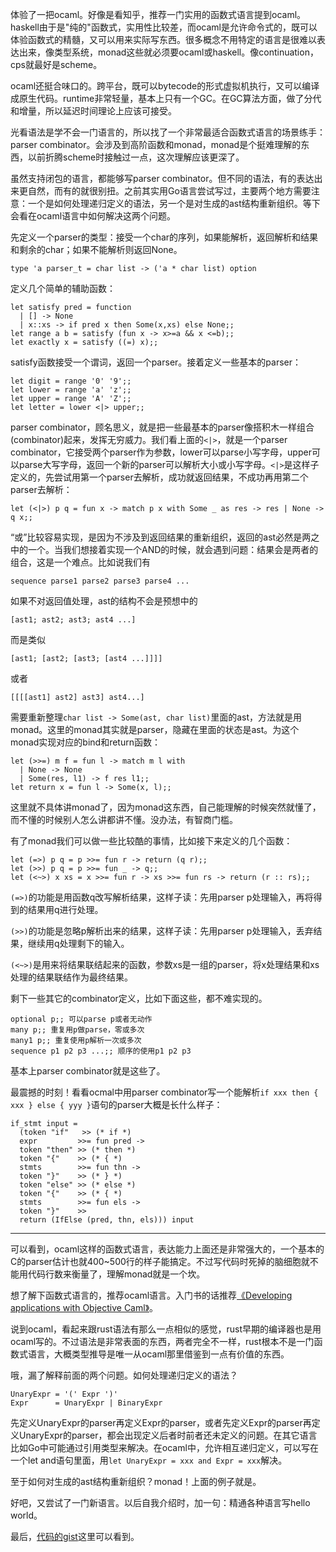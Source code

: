 体验了一把ocaml。好像是看知乎，推荐一门实用的函数式语言提到ocaml。haskell由于是"纯的"函数式，实用性比较差，而ocaml是允许命令式的，既可以体验函数式的精髓，又可以用来实际写东西。很多概念不用特定的语言是很难以表达出来，像类型系统，monad这些就必须要ocaml或haskell。像continuation，cps就最好是scheme。

ocaml还挺合味口的。跨平台，既可以bytecode的形式虚拟机执行，又可以编译成原生代码。runtime非常轻量，基本上只有一个GC。在GC算法方面，做了分代和增量，所以延迟时间理论上应该可接受。

光看语法是学不会一门语言的，所以找了一个非常最适合函数式语言的场景练手：parser combinator。会涉及到高阶函数和monad，monad是个挺难理解的东西，以前折腾scheme时接触过一点，这次理解应该更深了。

虽然支持闭包的语言，都能够写parser combinator。但不同的语法，有的表达出来更自然，而有的就很别扭。之前其实用Go语言尝试写过，主要两个地方需要注意：一个是如何处理递归定义的语法，另一个是对生成的ast结构重新组织。等下会看在ocaml语言中如何解决这两个问题。

先定义一个parser的类型：接受一个char的序列，如果能解析，返回解析和结果和剩余的char；如果不能解析则返回None。
    
    type 'a parser_t = char list -> ('a * char list) option

定义几个简单的辅助函数：

    let satisfy pred = function 
      | [] -> None 
      | x::xs -> if pred x then Some(x,xs) else None;;
    let range a b = satisfy (fun x -> x>=a && x <=b);;
    let exactly x = satisfy ((=) x);;

satisfy函数接受一个谓词，返回一个parser。接着定义一些基本的parser：

    let digit = range '0' '9';;
    let lower = range 'a' 'z';;
    let upper = range 'A' 'Z';;
    let letter = lower <|> upper;;

parser combinator，顾名思义，就是把一些最基本的parser像搭积木一样组合(combinator)起来，发挥无穷威力。我们看上面的`<|>`，就是一个parser combinator，它接受两个parser作为参数，lower可以parse小写字母，upper可以parse大写字母，返回一个新的parser可以解析大小或小写字母。`<|>`是这样子定义的，先尝试用第一个parser去解析，成功就返回结果，不成功再用第二个parser去解析：

    let (<|>) p q = fun x -> match p x with Some _ as res -> res | None -> q x;;

“或”比较容易实现，是因为不涉及到返回结果的重新组织，返回的ast必然是两之中的一个。当我们想接着实现一个AND的时候，就会遇到问题：结果会是两者的组合，这是一个难点。比如说我们有

    sequence parse1 parse2 parse3 parse4 ...
    
如果不对返回值处理，ast的结构不会是预想中的

    [ast1; ast2; ast3; ast4 ...]
    
而是类似

    [ast1; [ast2; [ast3; [ast4 ...]]]]

或者

    [[[[ast1] ast2] ast3] ast4...]
    
需要重新整理`char list -> Some(ast, char list)`里面的ast，方法就是用monad。这里的monad其实就是parser，隐藏在里面的状态是ast。为这个monad实现对应的bind和return函数：

    let (>>=) m f = fun l -> match m l with
      | None -> None
      | Some(res, l1) -> f res l1;;
    let return x = fun l -> Some(x, l);;

这里就不具体讲monad了，因为monad这东西，自己能理解的时候突然就懂了，而不懂的时候别人怎么讲都讲不懂。没办法，有智商门槛。

有了monad我们可以做一些比较酷的事情，比如接下来定义的几个函数：

    let (=>) p q = p >>= fun r -> return (q r);;
    let (>>) p q = p >>= fun _ -> q;;
    let (<~>) x xs = x >>= fun r -> xs >>= fun rs -> return (r :: rs);;

`(=>)`的功能是用函数q改写解析结果，这样子读：先用parser p处理输入，再将得到的结果用q进行处理。

`(>>)`的功能是忽略p解析出来的结果，这样子读：先用parser p处理输入，丢弃结果，继续用q处理剩下的输入。

`(<~>)`是用来将结果联结起来的函数，参数xs是一组的parser，将x处理结果和xs处理的结果联结作为最终结果。

剩下一些其它的combinator定义，比如下面这些，都不难实现的。

    optional p;; 可以parse p或者无动作
    many p;; 重复用p做parse，零或多次
    many1 p;; 重复使用p解析一次或多次
    sequence p1 p2 p3 ...;; 顺序的使用p1 p2 p3
    
基本上parser combinator就是这些了。

最震撼的时刻！看看ocmal中用parser combinator写一个能解析`if xxx then { xxx } else { yyy }`语句的parser大概是长什么样子：

    if_stmt input =
      (token "if"   >> (* if *)
      expr         >>= fun pred ->
      token "then" >> (* then *)
      token "{"    >> (* { *)
      stmts        >>= fun thn ->
      token "}"    >> (* } *)
      token "else" >> (* else *)
      token "{"    >> (* { *)
      stmts        >>= fun els ->
      token "}"    >>
      return (IfElse (pred, thn, els))) input

--------------

可以看到，ocaml这样的函数式语言，表达能力上面还是非常强大的，一个基本的C的parser估计也就400~500行的样子能搞定。不过写代码时死掉的脑细胞就不能用代码行数来衡量了，理解monad就是一个坎。

想了解下函数式语言的，推荐ocaml语言。入门书的话推荐[《Developing applications with Objective Caml》](http://caml.inria.fr/pub/docs/oreilly-book/html/index.html)。

说到ocaml，看起来跟rust语法有那么一点相似的感觉，rust早期的编译器也是用ocaml写的。不过语法是非常表面的东西，两者完全不一样，rust根本不是一门函数式语言，大概类型推导是唯一从ocaml那里借鉴到一点有价值的东西。

哦，漏了解释前面的两个问题。如何处理递归定义的语法？

    UnaryExpr = '(' Expr ')'
    Expr      = UnaryExpr | BinaryExpr
    
先定义UnaryExpr的parser再定义Expr的parser，或者先定义Expr的parser再定义UnaryExpr的parser，都会出现定义后者时前者还未定义的问题。在其它语言比如Go中可能通过引用类型来解决。在ocaml中，允许相互递归定义，可以写在一个let and语句里面，用`let UnaryExpr = xxx and Expr = xxx`解决。

至于如何对生成的ast结构重新组织？monad！上面的例子就是。

好吧，又尝试了一门新语言。以后自我介绍时，加一句：精通各种语言写hello world。

最后，[代码的gist](https://gist.github.com/tiancaiamao/6f2d274e2be223a831fd953e72836e3c)这里可以看到。
